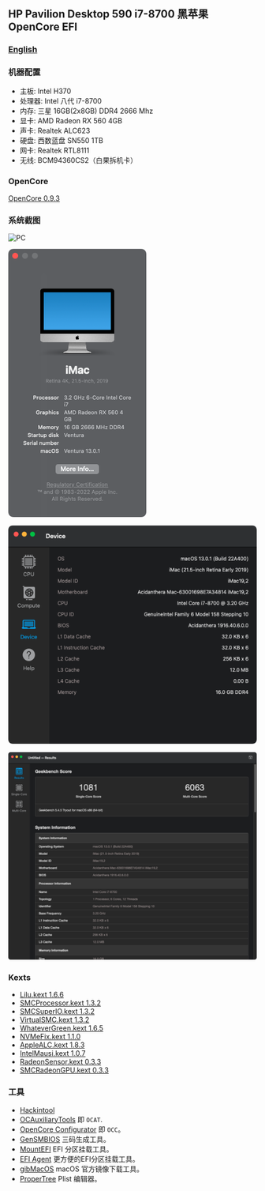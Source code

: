 ## HP Pavilion Desktop 590 i7-8700 黑苹果 OpenCore EFI


### [English](README.md)


### 机器配置

- 主板: Intel H370
- 处理器: Intel 八代 i7-8700
- 内存: 三星 16GB(2x8GB) DDR4 2666 Mhz
- 显卡: AMD Radeon RX 560 4GB
- 声卡: Realtek ALC623
- 硬盘: 西数蓝盘 SN550 1TB
- 网卡: Realtek RTL8111
- 无线: BCM94360CS2（白果拆机卡）


### OpenCore

[OpenCore 0.9.3](https://github.com/acidanthera/OpenCorePkg)


### 系统截图

![PC](https://support.hp.com/doc-images/5/c05992200.jpg)

![macOS Ventura](Screenshot/about.png)

![Info](Screenshot/info.png)

![Geekbench 5](Screenshot/geekbench5.png)


### Kexts

- [Lilu.kext 1.6.6](https://github.com/acidanthera/Lilu)
- [SMCProcessor.kext 1.3.2](https://github.com/acidanthera/VirtualSMC)
- [SMCSuperIO.kext 1.3.2](https://github.com/acidanthera/VirtualSMC)
- [VirtualSMC.kext 1.3.2](https://github.com/acidanthera/VirtualSMC)
- [WhateverGreen.kext 1.6.5](https://github.com/acidanthera/WhateverGreen)
- [NVMeFix.kext 1.1.0](https://github.com/acidanthera/NVMeFix)
- [AppleALC.kext 1.8.3](https://github.com/acidanthera/AppleALC)
- [IntelMausi.kext 1.0.7](https://github.com/acidanthera/IntelMausi)
- [RadeonSensor.kext 0.3.3](https://github.com/aluveitie/RadeonSensor)
- [SMCRadeonGPU.kext 0.3.3](https://github.com/aluveitie/RadeonSensor)


### 工具

- [Hackintool](https://github.com/headkaze/Hackintool) 
- [OCAuxiliaryTools](https://github.com/ic005k/OCAuxiliaryTools) 即 `OCAT`.
- [OpenCore Configurator](https://mackie100projects.altervista.org/opencore-configurator/) 即 `OCC`。
- [GenSMBIOS](https://github.com/corpnewt/GenSMBIOS) 三码生成工具。
- [MountEFI](https://github.com/corpnewt/MountEFI) EFI 分区挂载工具。
- [EFI Agent](https://github.com/headkaze/EFI-Agent) 更方便的EFI分区挂载工具。
- [gibMacOS](https://github.com/corpnewt/gibMacOS) macOS 官方镜像下载工具。
- [ProperTree](https://github.com/corpnewt/ProperTree) Plist 编辑器。
